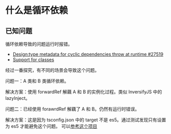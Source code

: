 # 什么是循环依赖

## 已知问题

循环依赖导致的问题运行时报错。

- [Design:type metadata for cyclic dependencies throw at runtime #27519](https://github.com/microsoft/TypeScript/issues/27519)
- [Support for classes](https://github.com/inversify/InversifyJS/blob/master/wiki/classes_as_id.md#known-limitation-classes-as-identifiers-and-circular-dependencies)

经过一番探究，有不同的场景会导致这个问题。

问题一：A 类和 B 类循环依赖。

解决方案：使用 forwardRef 解藕 A 和 B 的实例化过程。类似 InversifyJS 中的 lazyInject。

问题二：已经使用 forawrdRef 解藕了 A 和 B。仍然有运行时错误。

解决方案：这是因为 tsconfig.json 中的 target 不是 es5。通过测试发现只有设置为 es5 才能避免这个问题。
可以[参考这个项目](https://github.com/kaokei/test-webpack-typescript)
